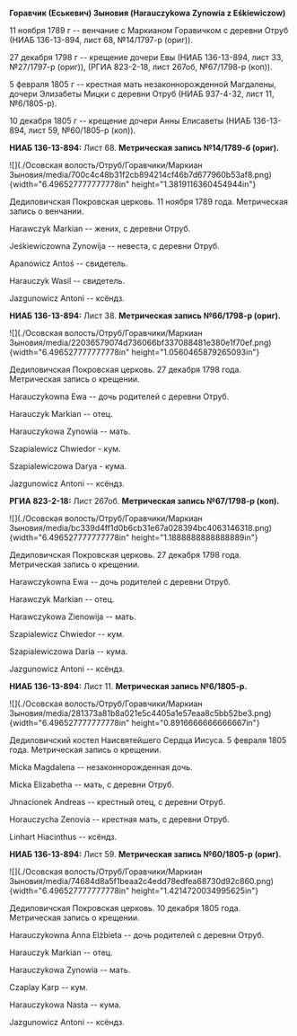 **Горавчик (Еськевич) Зыновия (Harauczykowa Zynowia z Eśkiewiczow)**

11 ноября 1789 г -- венчание с Маркианом Горавичком с деревни Отруб
(НИАБ 136-13-894, лист 68, №14/1797-р (ориг)).

27 декабря 1798 г -- крещение дочери Евы (НИАБ 136-13-894, лист 33,
№27/1797-р (ориг)), (РГИА 823-2-18, лист 267об, №67/1798-р (коп)).

5 февраля 1805 г -- крестная мать незаконнорожденной Магдалены, дочери
Элизабеты Мицки с деревни Отруб (НИАБ 937-4-32, лист 11, №6/1805-р).

10 декабря 1805 г -- крещение дочери Анны Елисаветы (НИАБ 136-13-894,
лист 59, №60/1805-р (коп)).

**НИАБ 136-13-894:** Лист 68. **Метрическая запись №14/1789-б (ориг).**

![](./Осовская волость/Отруб/Горавчики/Маркиан Зыновия/media/700c4c48b31f2cb894214cf46b7d677960b53af8.png){width="6.496527777777778in"
height="1.3819116360454944in"}

Дедиловичская Покровская церковь. 11 ноября 1789 года. Метрическая
запись о венчании.

Harawczyk Markian -- жених, с деревни Отруб.

Jeśkiewiczowna Zynowija -- невеста, с деревни Отруб.

Apanowicz Antoś -- свидетель.

Harauczyk Wasil -- свидетель.

Jazgunowicz Antoni -- ксёндз.

**НИАБ 136-13-894:** Лист 38. **Метрическая запись №66/1798-р (ориг).**

![](./Осовская волость/Отруб/Горавчики/Маркиан Зыновия/media/22036579074d736066bf337088481e380e1f70ef.png){width="6.496527777777778in"
height="1.0560465879265093in"}

Дедиловичская Покровская церковь. 27 декабря 1798 года. Метрическая
запись о крещении.

Harauczykowna Ewa -- дочь родителей с деревни Отруб.

Harauczyk Markian -- отец.

Harauczykowa Zynowia -- мать.

Szapialewicz Chwiedor - кум.

Szapialewiczowa Darya - кума.

Jazgunowicz Antoni -- ксёндз.

**РГИА 823-2-18:** Лист 267об. **Метрическая запись №67/1798-р (коп).**

![](./Осовская волость/Отруб/Горавчики/Маркиан Зыновия/media/bc339d4ff1d0b6cb31e67a028394bc4063146318.png){width="6.496527777777778in"
height="1.1888888888888889in"}

Дедиловичская Покровская церковь. 27 декабря 1798 года. Метрическая
запись о крещении.

Harawczykowna Ewa -- дочь родителей с деревни Отруб.

Harawczyk Markian -- отец.

Harawczykowa Zienowija -- мать.

Szapialewicz Chwiedor -- кум.

Szapialewiczowa Daria -- кума.

Jazgunowicz Antoni -- ксёндз.

**НИАБ 136-13-894:** Лист 11. **Метрическая запись №6/1805-р.**

![](./Осовская волость/Отруб/Горавчики/Маркиан Зыновия/media/281373a81b8a021e5c4405a1e57eaa8c5bb52be3.png){width="6.496527777777778in"
height="0.8916666666666667in"}

Дедиловичский костел Наисвятейшего Сердца Иисуса. 5 февраля 1805 года.
Метрическая запись о крещении.

Micka Magdalena -- незаконнорожденная дочь.

Micka Elizabetha -- мать, с деревни Отруб.

Jhnacionek Andreas -- крестный отец, с деревни Отруб.

Horauczycha Zenovia -- крестная мать, с деревни Отруб.

Linhart Hiacinthus -- ксёндз.

**НИАБ 136-13-894:** Лист 59. **Метрическая запись №60/1805-р (ориг).**

![](./Осовская волость/Отруб/Горавчики/Маркиан Зыновия/media/74684d8a5f1beaa2c4edd78edfea68730d92c860.png){width="6.496527777777778in"
height="1.4214720034995625in"}

Дедиловичская Покровская церковь. 10 декабря 1805 года. Метрическая
запись о крещении.

Harauczykowna Anna Elżbieta -- дочь родителей с деревни Отруб.

Harauczyk Markian -- отец.

Harauczykowa Zynowia -- мать.

Czaplay Karp -- кум.

Harauczykowa Nasta -- кума.

Jazgunowicz Antoni -- ксёндз.
